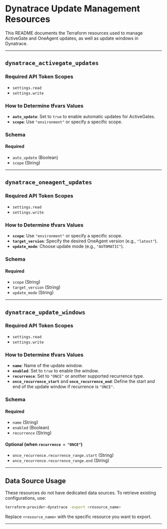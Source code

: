 

# Dynatrace Update Management Resources

This README documents the Terraform resources used to manage ActiveGate and OneAgent updates, as well as update windows in Dynatrace.

---

## `dynatrace_activegate_updates`

### Required API Token Scopes
- `settings.read`
- `settings.write`

### How to Determine tfvars Values
- **`auto_update`**: Set to `true` to enable automatic updates for ActiveGates.
- **`scope`**: Use `"environment"` or specify a specific scope.

### Schema

#### Required
- `auto_update` (Boolean)
- `scope` (String)

---

## `dynatrace_oneagent_updates`

### Required API Token Scopes
- `settings.read`
- `settings.write`

### How to Determine tfvars Values
- **`scope`**: Use `"environment"` or specify a specific scope.
- **`target_version`**: Specify the desired OneAgent version (e.g., `"latest"`).
- **`update_mode`**: Choose update mode (e.g., `"AUTOMATIC"`).

### Schema

#### Required
- `scope` (String)
- `target_version` (String)
- `update_mode` (String)

---

## `dynatrace_update_windows`

### Required API Token Scopes
- `settings.read`
- `settings.write`

### How to Determine tfvars Values
- **`name`**: Name of the update window.
- **`enabled`**: Set to `true` to enable the window.
- **`recurrence`**: Set to `"ONCE"` or another supported recurrence type.
- **`once_recurrence_start`** and **`once_recurrence_end`**: Define the start and end of the update window if recurrence is `"ONCE"`.

### Schema

#### Required
- `name` (String)
- `enabled` (Boolean)
- `recurrence` (String)

#### Optional (when `recurrence = "ONCE"`)
- `once_recurrence.recurrence_range.start` (String)
- `once_recurrence.recurrence_range.end` (String)

---

## Data Source Usage

These resources do not have dedicated data sources. To retrieve existing configurations, use:

```bash
terraform-provider-dynatrace -export <resource_name>
```

Replace `<resource_name>` with the specific resource you want to export.

---


